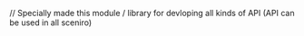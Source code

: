// Specially made this module / library for devloping all kinds of API (API can be used in all sceniro)
